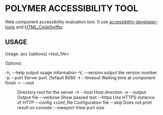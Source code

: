 # POLYMER ACCESSIBILITY TOOL

Web component accessibility evaluation tool. It use
[accessibility-developer-tools](https://github.com/GoogleChrome/accessibility-developer-tools)
and [HTML_CodeSniffer](https://github.com/squizlabs/HTML_CodeSniffer).

## USAGE

Usage: acc [options] <test_file>

Options:

  -h, --help              output usage information
  -V, --version           output the version number
  -p --port <port>        Server port. Default 8080
  -t --timeout <timeout>  Waiting time at component finish
  -r --root <dir>         Directory root for the server
  -h --host <host>        Host direction
  -o --output <file>      Output file
  --verbose               Show passed test
  --https                 Use HTTPS instance of HTTP
  --config <conf_file     Configuration file
  --skip                  Does not print result on console
  --viewport              View port size
